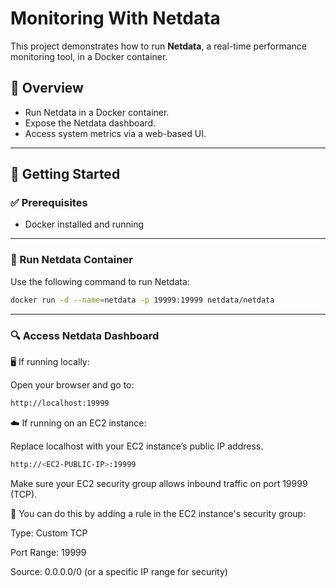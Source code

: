 # Monitoring With Netdata

This project demonstrates how to run **Netdata**, a real-time performance monitoring tool, in a Docker container.

## 📌 Overview

- Run Netdata in a Docker container.
- Expose the Netdata dashboard.
- Access system metrics via a web-based UI.

---

## 🚀 Getting Started

### ✅ Prerequisites

- Docker installed and running

---

### 🐳 Run Netdata Container

Use the following command to run Netdata:

```bash
docker run -d --name=netdata -p 19999:19999 netdata/netdata
```
---

### 🔍 Access Netdata Dashboard

🖥️ If running locally:

Open your browser and go to:
```bash
http://localhost:19999
```

☁️ If running on an EC2 instance:

Replace localhost with your EC2 instance’s public IP address.
```bash
http://<EC2-PUBLIC-IP>:19999
```

Make sure your EC2 security group allows inbound traffic on port 19999 (TCP).

🔐 You can do this by adding a rule in the EC2 instance's security group:

Type: Custom TCP

Port Range: 19999

Source: 0.0.0.0/0 (or a specific IP range for security)
